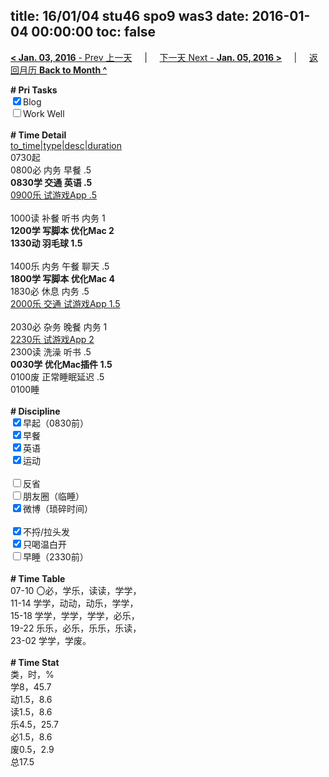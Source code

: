 title: 16/01/04 stu46 spo9 was3
date: 2016-01-04 00:00:00
toc: false
---
[**< Jan. 03, 2016** - Prev 上一天](/lifelogs/2016/01/d03.html) &nbsp; &nbsp; | &nbsp; &nbsp; [下一天 Next - **Jan. 05, 2016 >**](/lifelogs/2016/01/d05.html) &nbsp; &nbsp; |  &nbsp; &nbsp; [返回月历 **Back to Month ^**](/lifelogs/2016/01/index.html)
<br/><div><b># Pri Tasks</b></div><div><input checked="true" type="checkbox"/>Blog</div><div><input type="checkbox"/>Work Well</div><div><br/></div><div><b># Time Detail</b></div><div><u>to_time|type|desc|duration</u></div><div>0730起</div><div>0800必 内务 早餐 .5</div><div><b>0830学 交通 英语 .5</b></div><div><u>0900乐 试游戏App .5</u></div><div><br/></div><div>1000读 补餐 听书 内务 1</div><div><b>1200学 写脚本 优化Mac 2</b></div><div><b>1330动 羽毛球 1.5</b></div><div><br/></div><div>1400乐 内务 午餐 聊天 .5</div><div><b>1800学 写脚本 优化Mac 4</b></div><div>1830必 休息 内务 .5</div><div><u>2000乐 交通 试游戏App 1.5</u></div><div><br/></div><div>2030必 杂务 晚餐 内务 1</div><div><u>2230乐 试游戏App 2</u></div><div>2300读 洗澡 听书 .5</div><div><b>0030学 优化Mac插件 1.5</b></div><div>0100废 正常睡眠延迟 .5</div><div>0100睡</div><div><br/></div><div><b># Discipline</b></div><div><input checked="true" type="checkbox"/>早起（0830前）</div><div><input checked="true" type="checkbox"/>早餐</div><div><input checked="true" type="checkbox"/>英语</div><div><input checked="true" type="checkbox"/>运动</div><div><br/></div><div><input type="checkbox"/>反省</div><div><input type="checkbox"/>朋友圈（临睡）</div><div><input checked="true" type="checkbox"/>微博（琐碎时间）</div><div><br/></div><div><input checked="true" type="checkbox"/>不捋/拉头发</div><div><input checked="true" type="checkbox"/>只喝温白开</div><div><input type="checkbox"/>早睡（2330前）</div><div><br/></div><div><b># Time Table</b></div><div>07-10 〇必，学乐，读读，学学，</div><div>11-14 学学，动动，动乐，学学，</div><div>15-18 学学，学学，学学，必乐，</div><div>19-22 乐乐，必乐，乐乐，乐读，</div><div>23-02 学学，学废。</div><div><br/></div><div><b># Time Stat</b></div><div>类，时，%</div><div>学8，45.7</div><div>动1.5，8.6</div><div>读1.5，8.6</div><div>乐4.5，25.7</div><div>必1.5，8.6</div><div>废0.5，2.9</div><div>总17.5</div>